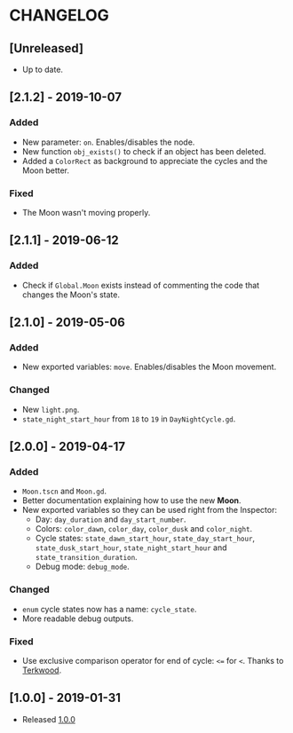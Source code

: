 # CHANGELOG

## [Unreleased]

* Up to date.

## [2.1.2] - 2019-10-07

### Added

- New parameter: `on`. Enables/disables the node.
- New function `obj_exists()` to check if an object has been deleted.
- Added a `ColorRect` as background to appreciate the cycles and the Moon better.

### Fixed

- The Moon wasn't moving properly.

## [2.1.1] - 2019-06-12

### Added

- Check if `Global.Moon` exists instead of commenting the code that changes the Moon's state.

## [2.1.0] - 2019-05-06

### Added

- New exported variables: `move`. Enables/disables the Moon movement.

### Changed

- New `light.png`.
- `state_night_start_hour` from `18` to `19` in `DayNightCycle.gd`.

## [2.0.0] - 2019-04-17

### Added

- `Moon.tscn` and `Moon.gd`. 
- Better documentation explaining how to use the new **Moon**.
- New exported variables so they can be used right from the Inspector:
    - Day: `day_duration` and `day_start_number`.
    - Colors: `color_dawn`, `color_day`, `color_dusk` and `color_night`.
    - Cycle states: `state_dawn_start_hour`, `state_day_start_hour`, `state_dusk_start_hour`, `state_night_start_hour` and `state_transition_duration`.
    - Debug mode: `debug_mode`.

### Changed

- `enum` cycle states now has a name: `cycle_state`.
- More readable debug outputs.

### Fixed

- Use exclusive comparison operator for end of cycle: `<=` for `<`. Thanks to [Terkwood](https://github.com/Terkwood).

## [1.0.0] - 2019-01-31

- Released [1.0.0](https://github.com/hiulit/Godot-3-2D-Day-Night-Cycle/releases/tag/v1.0.0)